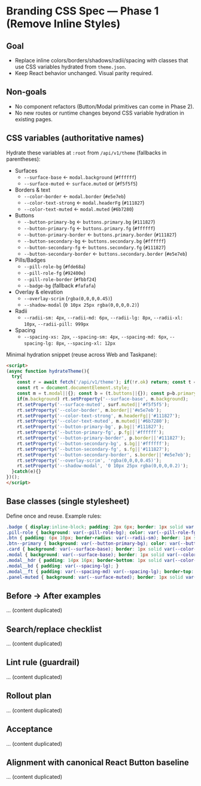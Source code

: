 # Branding CSS Spec — Phase 1 (Remove Inline Styles)

## Goal
- Replace inline colors/borders/shadows/radii/spacing with classes that use CSS variables hydrated from `theme.json`.
- Keep React behavior unchanged. Visual parity required.

## Non‑goals
- No component refactors (Button/Modal primitives can come in Phase 2).
- No new routes or runtime changes beyond CSS variable hydration in existing pages.

## CSS variables (authoritative names)
Hydrate these variables at `:root` from `/api/v1/theme` (fallbacks in parentheses):
- Surfaces
  - `--surface-base` ← `modal.background` (`#ffffff`)
  - `--surface-muted` ← `surface.muted` or (`#f5f5f5`)
- Borders & text
  - `--color-border` ← `modal.border` (`#e5e7eb`)
  - `--color-text-strong` ← `modal.headerFg` (`#111827`)
  - `--color-text-muted` ← `modal.muted` (`#6b7280`)
- Buttons
  - `--button-primary-bg` ← `buttons.primary.bg` (`#111827`)
  - `--button-primary-fg` ← `buttons.primary.fg` (`#ffffff`)
  - `--button-primary-border` ← `buttons.primary.border` (`#111827`)
  - `--button-secondary-bg` ← `buttons.secondary.bg` (`#ffffff`)
  - `--button-secondary-fg` ← `buttons.secondary.fg` (`#111827`)
  - `--button-secondary-border` ← `buttons.secondary.border` (`#e5e7eb`)
- Pills/Badges
  - `--pill-role-bg` (`#fde68a`)
  - `--pill-role-fg` (`#92400e`)
  - `--pill-role-border` (`#fbbf24`)
  - `--badge-bg` (fallback `#fafafa`)
- Overlay & elevation
  - `--overlay-scrim` (`rgba(0,0,0,0.45)`)
  - `--shadow-modal` (`0 10px 25px rgba(0,0,0,0.2)`) 
- Radii
  - `--radii-sm: 4px`, `--radii-md: 6px`, `--radii-lg: 8px`, `--radii-xl: 10px`, `--radii-pill: 999px`
- Spacing
  - `--spacing-xs: 2px`, `--spacing-sm: 4px`, `--spacing-md: 6px`, `--spacing-lg: 8px`, `--spacing-xl: 12px`

Minimal hydration snippet (reuse across Web and Taskpane):
```html
<script>
(async function hydrateTheme(){
  try{
    const r = await fetch('/api/v1/theme'); if(!r.ok) return; const t = await r.json();
    const rt = document.documentElement.style;
    const m = t.modal||{}; const b = (t.buttons||{}); const p=b.primary||{}; const s=b.secondary||{}; const surf=t.surface||{};
    if(m.background) rt.setProperty('--surface-base', m.background);
    rt.setProperty('--surface-muted', surf.muted||'#f5f5f5');
    rt.setProperty('--color-border', m.border||'#e5e7eb');
    rt.setProperty('--color-text-strong', m.headerFg||'#111827');
    rt.setProperty('--color-text-muted', m.muted||'#6b7280');
    rt.setProperty('--button-primary-bg', p.bg||'#111827');
    rt.setProperty('--button-primary-fg', p.fg||'#ffffff');
    rt.setProperty('--button-primary-border', p.border||'#111827');
    rt.setProperty('--button-secondary-bg', s.bg||'#ffffff');
    rt.setProperty('--button-secondary-fg', s.fg||'#111827');
    rt.setProperty('--button-secondary-border', s.border||'#e5e7eb');
    rt.setProperty('--overlay-scrim', 'rgba(0,0,0,0.45)');
    rt.setProperty('--shadow-modal', '0 10px 25px rgba(0,0,0,0.2)');
  }catch(e){}
})();
</script>
```

## Base classes (single stylesheet)
Define once and reuse. Example rules:
```css
.badge { display:inline-block; padding: 2px 6px; border: 1px solid var(--color-border); border-radius: var(--radii-xl); font-size: 12px; background: var(--badge-bg, var(--surface-muted)); color: var(--color-text-strong); }
.pill-role { background: var(--pill-role-bg); color: var(--pill-role-fg); border: 1px solid var(--pill-role-border); border-radius: var(--radii-pill); padding: 2px 8px; font-size: 11px; font-weight: 700; }
.btn { padding: 6px 10px; border-radius: var(--radii-sm); border: 1px solid var(--button-secondary-border); background: var(--button-secondary-bg); color: var(--button-secondary-fg); }
.btn--primary { background: var(--button-primary-bg); color: var(--button-primary-fg); border-color: var(--button-primary-border); }
.card { background: var(--surface-base); border: 1px solid var(--color-border); border-radius: var(--radii-lg); padding: var(--spacing-lg); }
.modal { background: var(--surface-base); border: 1px solid var(--color-border); border-radius: var(--radii-lg); box-shadow: var(--shadow-modal); }
.modal__hdr { padding: 14px 16px; border-bottom: 1px solid var(--color-border); display:flex; align-items:center; justify-content:space-between; color: var(--color-text-strong); }
.modal__bd { padding: var(--spacing-lg); }
.modal__ft { padding: var(--spacing-md) var(--spacing-lg); border-top: 1px solid var(--color-border); display:flex; justify-content:flex-end; gap: var(--spacing-md); }
.panel-muted { background: var(--surface-muted); border: 1px solid var(--color-border); border-radius: var(--radii-sm); }
```

## Before → After examples
... (content duplicated)

## Search/replace checklist
... (content duplicated)

## Lint rule (guardrail)
... (content duplicated)

## Rollout plan
... (content duplicated)

## Acceptance
... (content duplicated)

## Alignment with canonical React Button baseline
... (content duplicated)
